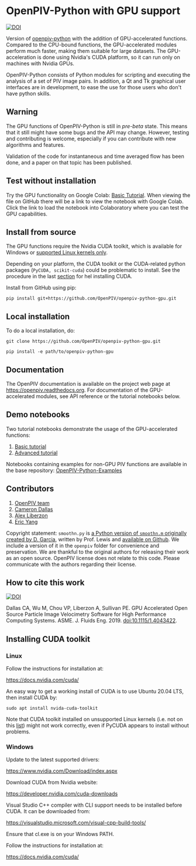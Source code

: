 # OpenPIV-Python with GPU support

[![DOI](https://zenodo.org/badge/148214993.svg)](https://zenodo.org/badge/latestdoi/148214993)

Version of [openpiv-python](https://github.com/OpenPIV/openpiv-python) with the addition of GPU-accelerated functions.
Compared to the CPU-bound functions, the GPU-accelerated modules perform much faster, making them suitable for large
datasets.
The GPU-acceleration is done using Nvidia's CUDA platform, so it can run only on machines with Nvidia GPUs.

OpenPIV-Python consists of Python modules for scripting and executing the analysis of a set of PIV image pairs. In
addition, a Qt and Tk graphical user interfaces are in development, to ease the use for those users who don't have
python skills.

## Warning

The GPU functions of OpenPIV-Python is still in *pre-beta* state. This means that
it still might have some bugs and the API may change. However, testing and contributing
is welcome, especially if you can contribute with new algorithms and features.

Validation of the code for instantaneous and time averaged flow has been done, and a 
paper on that topic has been published.

## Test without installation

Try the GPU functionality on Google Colab: [Basic Tutorial](https://colab.research.google.com/github/ericyang125/openpiv-python-gpu/blob/main/openpiv/tutorials/openpiv_python_gpu_tutorial_basic.ipynb).
When viewing the file on GitHub there will be a link to view the notebook with Google Colab.
Click the link to load the notebook into Colaboratory where you can test the GPU capabilities.

## Install from source

The GPU functions require the Nvidia CUDA toolkit, which is available for Windows or [supported Linux kernels only](https://docs.nvidia.com/cuda/cuda-installation-guide-linux/index.html#system-requirements).

Depending on your platform, the CUDA toolkit or the CUDA-related python packages (`PyCUDA, scikit-cuda`) could be
problematic to install.
See the procedure in the last [section](#installing-cuda-toolkit) for hel installing CUDA.

Install from GitHub using pip:

    pip install git+https://github.com/OpenPIV/openpiv-python-gpu.git

## Local installation

To do a local installation, do:

    git clone https://github.com/OpenPIV/openpiv-python-gpu.git

    pip install -e path/to/openpiv-python-gpu

## Documentation

The OpenPIV documentation is available on the project web page at <https://openpiv.readthedocs.org>.
For documentation of the GPU-accelerated modules, see API reference or the tutorial notebooks below.

## Demo notebooks 

Two tutorial notebooks demonstrate the usage of the GPU-accelerated functions:
1. [Basic tutorial](https://colab.research.google.com/github/ericyang125/openpiv-python-gpu/blob/main/openpiv/tutorials/openpiv_python_gpu_tutorial_basic.ipynb)
2. [Advanced tutorial](https://colab.research.google.com/github/ericyang125/openpiv-python-gpu/blob/main/openpiv/tutorials/openpiv_python_gpu_tutorial_advanced.ipynb)

Notebooks containing examples for non-GPU PIV functions are available in the base repository:
[OpenPIV-Python-Examples](https://github.com/OpenPIV/openpiv-python-examples)

## Contributors

1. [OpenPIV team](https://groups.google.com/forum/#!forum/openpiv-users)
2. [Cameron Dallas](https://github.com/CameronDallas5000)
3. [Alex Liberzon](https://github.com/alexlib)
4. [Eric Yang](https://github.com/ericyang125)

Copyright statement: `smoothn.py` is [a Python version of `smoothn.m` originally created by D. Garcia](https://de.mathworks.com/matlabcentral/fileexchange/25634-smoothn), written by Prof. Lewis and [available on Github](https://github.com/profLewis/geogg122/blob/master/Chapter5_Interpolation/python/smoothn.py).
We include a version of it in the `openpiv` folder for convenience and preservation. We are thankful to the original authors for releasing their work as an open source. OpenPIV license does not relate to this code. Please communicate with the authors regarding their license. 

## How to cite this work

[![DOI](https://zenodo.org/badge/DOI/10.5281/zenodo.4409178.svg)](https://doi.org/10.5281/zenodo.4409178)

Dallas CA, Wu M, Chou VP, Liberzon A, Sullivan PE. GPU Accelerated Open Source Particle Image Velocimetry Software for
High Performance Computing Systems. ASME. J. Fluids Eng. 2019.
[doi:10.1115/1.4043422](http://fluidsengineering.asmedigitalcollection.asme.org/article.aspx?articleid=2730543).

## Installing CUDA toolkit

### Linux

Follow the instructions for installation at:

https://docs.nvidia.com/cuda/

An easy way to get a working install of CUDA is to use Ubuntu 20.04 LTS, then install CUDA by:

    sudo apt install nvida-cuda-toolkit

Note that CUDA toolkit installed on unsupported Linux kernels (i.e. not on this
[list](https://docs.nvidia.com/cuda/cuda-installation-guide-linux/index.html#system-requirements)) might not work
correctly, even if PyCUDA appears to install without problems.

### Windows

Update to the latest supported drivers:

https://www.nvidia.com/Download/index.aspx

Download CUDA from Nvidia website:

https://developer.nvidia.com/cuda-downloads

Visual Studio C++ compiler with CLI support needs to be installed before CUDA.
It can be downloaded from:

https://visualstudio.microsoft.com/visual-cpp-build-tools/

Ensure that cl.exe is on your Windows PATH.

Follow the instructions for installation at:

https://docs.nvidia.com/cuda/
